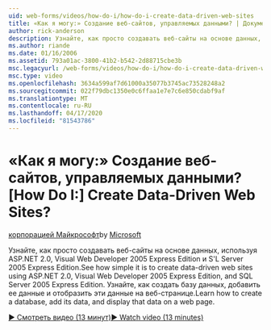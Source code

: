 ```yaml
---
uid: web-forms/videos/how-do-i/how-do-i-create-data-driven-web-sites
title: «Как я могу:» Создание веб-сайтов, управляемых данными? | Документы Майкрософт
author: rick-anderson
description: Узнайте, как просто создавать веб-сайты на основе данных, используя ASP.NET 2.0, Visual Web Developer 2005 Express Edition и S'L Server 2005 Express Edition. Узнать...
ms.author: riande
ms.date: 01/16/2006
ms.assetid: 793a01ac-3800-41b2-b542-2d88715cbe3b
msc.legacyurl: /web-forms/videos/how-do-i/how-do-i-create-data-driven-web-sites
msc.type: video
ms.openlocfilehash: 3634a599af7d61000a35077b3745ac73528248a2
ms.sourcegitcommit: 022f79dbc1350e0c6ffaa1e7e7c6e850cdabf9af
ms.translationtype: MT
ms.contentlocale: ru-RU
ms.lasthandoff: 04/17/2020
ms.locfileid: "81543786"
---
```

# <a name="how-do-i-create-data-driven-web-sites"></a><span data-ttu-id="e5c7c-105">«Как я могу:» Создание веб-сайтов, управляемых данными?</span><span class="sxs-lookup"><span data-stu-id="e5c7c-105">[How Do I:] Create Data-Driven Web Sites?</span></span>

<span data-ttu-id="e5c7c-106">[корпорацией Майкрософт](https://github.com/microsoft)</span><span class="sxs-lookup"><span data-stu-id="e5c7c-106">by [Microsoft](https://github.com/microsoft)</span></span>

<span data-ttu-id="e5c7c-107">Узнайте, как просто создавать веб-сайты на основе данных, используя ASP.NET 2.0, Visual Web Developer 2005 Express Edition и S'L Server 2005 Express Edition.</span><span class="sxs-lookup"><span data-stu-id="e5c7c-107">See how simple it is to create data-driven web sites using ASP.NET 2.0, Visual Web Developer 2005 Express Edition, and SQL Server 2005 Express Edition.</span></span> <span data-ttu-id="e5c7c-108">Узнайте, как создать базу данных, добавить ее данные и отобразить эти данные на веб-странице.</span><span class="sxs-lookup"><span data-stu-id="e5c7c-108">Learn how to create a database, add its data, and display that data on a web page.</span></span>

[<span data-ttu-id="e5c7c-109">&#9654; Смотреть видео (13 минут)</span><span class="sxs-lookup"><span data-stu-id="e5c7c-109">&#9654; Watch video (13 minutes)</span></span>](https://channel9.msdn.com/Blogs/ASP-NET-Site-Videos/how-do-i-create-data-driven-web-sites)
